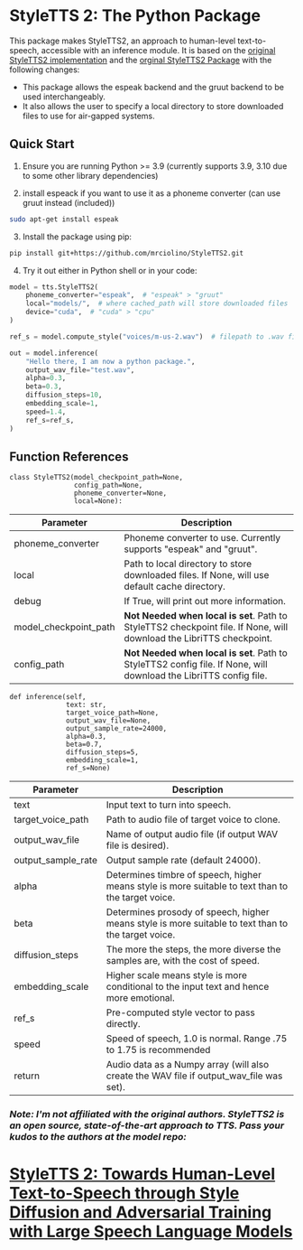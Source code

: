 # StyleTTS 2: The Python Package

This package makes StyleTTS2, an approach to human-level text-to-speech, accessible with an inference module. It is based on the [original StyleTTS2 implementation](https://github.com/yl4579/StyleTTS2) and the [orginal StyleTTS2 Package](https://github.com/sidharthrajaram/StyleTTS2) with the following changes:

* This package allows the espeak backend and the gruut backend to be used interchangeably. 
* It also allows the user to specify a local directory to store downloaded files to use for air-gapped systems.

## Quick Start
1. Ensure you are running Python >= 3.9 (currently supports 3.9, 3.10 due to some other library dependencies)

2. install espeack if you want to use it as a phoneme converter (can use gruut instead (included)) 
```bash
sudo apt-get install espeak
```

3. Install the package using pip:
```bash
pip install git+https://github.com/mrciolino/StyleTTS2.git
```

4. Try it out either in Python shell or in your code: 
```python
model = tts.StyleTTS2(
    phoneme_converter="espeak",  # "espeak" > "gruut"
    local="models/",  # where cached_path will store downloaded files
    device="cuda",  # "cuda" > "cpu"
)

ref_s = model.compute_style("voices/m-us-2.wav")  # filepath to .wav file

out = model.inference(
    "Hello there, I am now a python package.",
    output_wav_file="test.wav",
    alpha=0.3,
    beta=0.3,
    diffusion_steps=10,
    embedding_scale=1,
    speed=1.4,
    ref_s=ref_s,
)
```

## Function References

```
class StyleTTS2(model_checkpoint_path=None, 
                config_path=None, 
                phoneme_converter=None,     
                local=None):
```    

| Parameter           | Description                                                            |
|----------------------|------------------------------------------------------------------------|
| phoneme_converter    | Phoneme converter to use. Currently supports "espeak" and "gruut".     |
| local                | Path to local directory to store downloaded files. If None, will use default cache directory. |
| debug                | If True, will print out more information.                              |
| model_checkpoint_path | **Not Needed when local is set**. Path to StyleTTS2 checkpoint file. If None, will download the LibriTTS checkpoint. |
| config_path          | **Not Needed when local is set**. Path to StyleTTS2 config file. If None, will download the LibriTTS config file. |

```
def inference(self,
              text: str,
              target_voice_path=None,
              output_wav_file=None,
              output_sample_rate=24000,
              alpha=0.3,
              beta=0.7,
              diffusion_steps=5,
              embedding_scale=1,
              ref_s=None)
```
| Parameter           | Description                                                            |
|----------------------|------------------------------------------------------------------------|
| text                 | Input text to turn into speech.                                        |
| target_voice_path   | Path to audio file of target voice to clone.                           |
| output_wav_file     | Name of output audio file (if output WAV file is desired).             |
| output_sample_rate  | Output sample rate (default 24000).                                    |
| alpha               | Determines timbre of speech, higher means style is more suitable to text than to the target voice. |
| beta                | Determines prosody of speech, higher means style is more suitable to text than to the target voice. |
| diffusion_steps     | The more the steps, the more diverse the samples are, with the cost of speed. |
| embedding_scale     | Higher scale means style is more conditional to the input text and hence more emotional. |
| ref_s              | Pre-computed style vector to pass directly.                             |
| speed               | Speed of speech, 1.0 is normal. Range .75 to 1.75 is recommended               |
| return              | Audio data as a Numpy array (will also create the WAV file if output_wav_file was set). |


### *Note: I'm not affiliated with the original authors. StyleTTS2 is an open source, state-of-the-art approach to TTS. Pass your kudos to the authors at the model repo:*

# [StyleTTS 2: Towards Human-Level Text-to-Speech through Style Diffusion and Adversarial Training with Large Speech Language Models](https://github.com/yl4579/StyleTTS2)